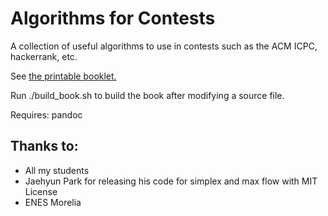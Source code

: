 # Algorithms for Contests

A collection of useful algorithms to use in contests such as the ACM ICPC, hackerrank, etc.

See [the printable booklet.](https://github.com/mraggi/ContestLibrary/blob/master/Markdown/OneForAll.pdf) 

Run ./build_book.sh to build the book after modifying a source file.

Requires:
pandoc


## Thanks to:
- All my students
- Jaehyun Park for releasing his code for simplex and max flow with MIT License
- ENES Morelia